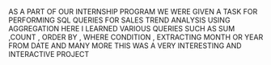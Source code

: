 AS A PART OF OUR INTERNSHIP PROGRAM WE WERE GIVEN A TASK FOR PERFORMING SQL QUERIES FOR SALES TREND ANALYSIS USING AGGREGATION HERE I LEARNED VARIOUS QUERIES SUCH AS SUM ,COUNT , ORDER BY , WHERE CONDITION , EXTRACTING MONTH OR YEAR FROM DATE AND MANY MORE THIS WAS A VERY INTERESTING AND INTERACTIVE PROJECT
